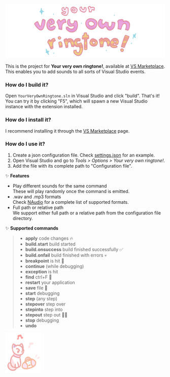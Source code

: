 ![logo](resource/logo3.png)

This is the project for **Your very own ringtone!**, available at [VS Marketplace](https://marketplace.visualstudio.com/items?itemName=isainstars.yourveryownringtone). This enables you to add sounds to all sorts of Visual Studio events.

### How do I build it?
Open `YourVeryOwnRingtone.sln` in Visual Studio and click "build". That's it! You can try it by clicking "F5", which will spawn a new Visual Studio instance with the extension installed.

### How do I install it?
I recommend installing it through the [VS Marketplace](https://marketplace.visualstudio.com/items?itemName=isainstars.yourveryownringtone) page.

### How do I use it?
1. Create a json configuration file.
Check [settings.json](src/YourVeryOwnRingtone/themes/lofi/settings.json) for an example. 
2. Open Visual Studio and go to _Tools > Options > Your very own ringtone!_.
3. Add the file with its complete path to "Configuration file".

✨ **Features**
- Play different sounds for the same command \
These will play randomly once the command is emitted.
- .wav and .mp3 formats \
Check [NAudio](https://github.com/naudio/NAudio) for a complete list of supported formats.
- Full path or relative path \
We support either full path or a relative path from the configuration file directory.

✨ **Supported commands**
>- **apply** code changes 🔥
>- **build.start** build started 
>- **build.onsuccess** build finished successfully ✅ 
>- **build.onfail** build finished with errors 💀 
>- **breakpoint** is hit 🔴 
>- **continue** (while debugging) 
>- **exception** is hit 
>- **find** ctrl+F 🔎 
>- **restart** your application 
>- **save** file 💾 
>- **start** debugging 
>- **step** (any step) 
>- **stepover** step over 
>- **stepinto** step into 
>- **stepout** step out 🏃‍♀️ 
>- **stop** debugging 
>- **undo**

![cat](resource/cat.png)
